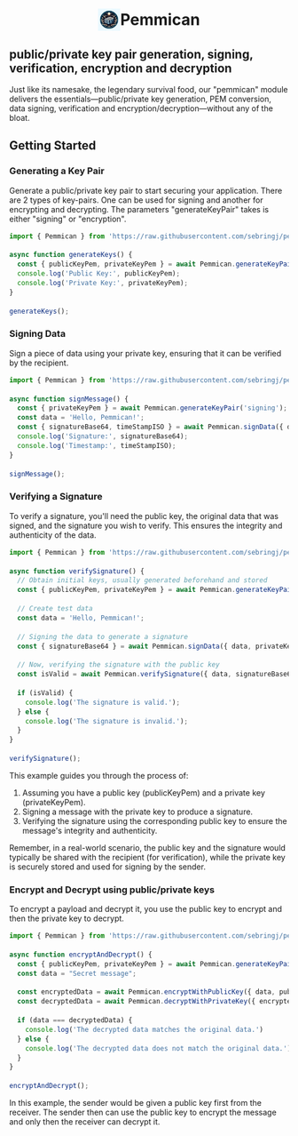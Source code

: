 <h1 style="display:flex;align-items:center;justify-content:center;flex-direction:row"><img src="./pemmican.webp" width="40px" height="40px" /> Pemmican</h1>

## public/private key pair generation, signing, verification, encryption and decryption

Just like its namesake, the legendary survival food, our "pemmican" module delivers the essentials—public/private key generation, PEM conversion, data signing, verification and encryption/decryption—without any of the bloat.

## Getting Started

### Generating a Key Pair
Generate a public/private key pair to start securing your application. There are 2 types of key-pairs. One can be used for signing and another for encrypting and decrypting. The parameters "generateKeyPair" takes is either "signing" or "encryption".
```typescript
import { Pemmican } from 'https://raw.githubusercontent.com/sebringj/pemmican/main/mod.ts';

async function generateKeys() {
  const { publicKeyPem, privateKeyPem } = await Pemmican.generateKeyPair('signing');
  console.log('Public Key:', publicKeyPem);
  console.log('Private Key:', privateKeyPem);
}

generateKeys();
```

### Signing Data
Sign a piece of data using your private key, ensuring that it can be verified by the recipient.
```typescript
import { Pemmican } from 'https://raw.githubusercontent.com/sebringj/pemmican/main/mod.ts';

async function signMessage() {
  const { privateKeyPem } = await Pemmican.generateKeyPair('signing'); // Assume privateKeyPem is obtained
  const data = 'Hello, Pemmican!';
  const { signatureBase64, timeStampISO } = await Pemmican.signData({ data, privateKeyPem });
  console.log('Signature:', signatureBase64);
  console.log('Timestamp:', timeStampISO);
}

signMessage();
```

### Verifying a Signature
To verify a signature, you'll need the public key, the original data that was signed, and the signature you wish to verify. This ensures the integrity and authenticity of the data.
```typescript
import { Pemmican } from 'https://raw.githubusercontent.com/sebringj/pemmican/main/mod.ts';

async function verifySignature() {
  // Obtain initial keys, usually generated beforehand and stored
  const { publicKeyPem, privateKeyPem } = await Pemmican.generateKeyPair('signing');

  // Create test data
  const data = 'Hello, Pemmican!';
  
  // Signing the data to generate a signature
  const { signatureBase64 } = await Pemmican.signData({ data, privateKeyPem });

  // Now, verifying the signature with the public key
  const isValid = await Pemmican.verifySignature({ data, signatureBase64, publicKeyPem });

  if (isValid) {
    console.log('The signature is valid.');
  } else {
    console.log('The signature is invalid.');
  }
}

verifySignature();
```

This example guides you through the process of:

1. Assuming you have a public key (publicKeyPem) and a private key (privateKeyPem).
1. Signing a message with the private key to produce a signature.
1. Verifying the signature using the corresponding public key to ensure the message's integrity and authenticity.

Remember, in a real-world scenario, the public key and the signature would typically be shared with the recipient (for verification), while the private key is securely stored and used for signing by the sender.

### Encrypt and Decrypt using public/private keys
To encrypt a payload and decrypt it, you use the public key to encrypt and then the private key to decrypt.
```typescript
import { Pemmican } from 'https://raw.githubusercontent.com/sebringj/pemmican/main/mod.ts';

async function encryptAndDecrypt() {
  const { publicKeyPem, privateKeyPem } = await Pemmican.generateKeyPair('encryption');
  const data = "Secret message";

  const encryptedData = await Pemmican.encryptWithPublicKey({ data, publicKeyPem });
  const decryptedData = await Pemmican.decryptWithPrivateKey({ encryptedData, privateKeyPem });
  
  if (data === decryptedData) {
    console.log('The decrypted data matches the original data.')
  } else {
    console.log('The decrypted data does not match the original data.')
  }
}

encryptAndDecrypt();
```

In this example, the sender would be given a public key first from the receiver. The sender then can use the public key to encrypt the message and only then the receiver can decrypt it.